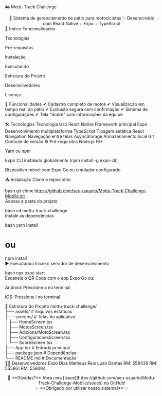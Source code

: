 🏍️ Mottu Track Challenge
<div align="center">
🚀 Sistema de gerenciamento de pátio para motocicletas
✨ Desenvolvido com React Native + Expo + TypeScript

</div>
📌 Índice
Funcionalidades

Tecnologias

Pré-requisitos

Instalação

Executando

Estrutura do Projeto

Desenvolvedores

Licença

🌟 Funcionalidades
✔ Cadastro completo de motos
✔ Visualização em tempo real do pátio
✔ Exclusão segura com confirmação
✔ Sistema de configurações
✔ Tela "Sobre" com informações da equipe

🛠 Tecnologias
Tecnologia	Uso
React Native	Framework principal
Expo	Desenvolvimento multiplataforma
TypeScript	Tipagem estática
React Navigation	Navegação entre telas
AsyncStorage	Armazenamento local
Git	Controle de versão
⚙️ Pré-requisitos
Node.js 16+

Yarn ou npm

Expo CLI instalado globalmente (npm install -g expo-cli)

Dispositivo móvel com Expo Go ou emulador configurado

📥 Instalação
Clone o repositório

bash
git clone https://github.com/seu-usuario/Mottu-Track-Challenge-Mobile.git  
Acesse a pasta do projeto

bash
cd mottu-truck-challenge  
Instale as dependências

bash
yarn install  
# ou  
npm install  
▶️ Executando
Inicie o servidor de desenvolvimento

bash
npx expo start  
Escaneie o QR Code com o app Expo Go ou:

Android: Pressione a no terminal

iOS: Pressione i no terminal

📂 Estrutura do Projeto
mottu-truck-challenge/  
├── assets/            # Arquivos estáticos  
├── screens/           # Telas do aplicativo  
│   ├── HomeScreen.tsx  
│   ├── MotosScreen.tsx  
│   ├── AdicionarMotoScreen.tsx  
│   ├── ConfiguracoesScreen.tsx  
│   └── SobreScreen.tsx  
├── App.tsx            # Entrada principal  
├── package.json       # Dependências  
└── README.md          # Documentação  
👨‍💻 Desenvolvedores
Enzo Dias	Matheus Reis	Luan Dantas
RM: 558438	RM: 555861	RM: 559004

<div align="center"> 📧 **Dúvidas?** Abra uma [issue](https://github.com/seu-usuario/Mottu-Track-Challenge-Mobile/issues) no GitHub! </div>
<div align="center"> ✨ **Obrigado por utilizar nosso sistema!** ✨ </div>
